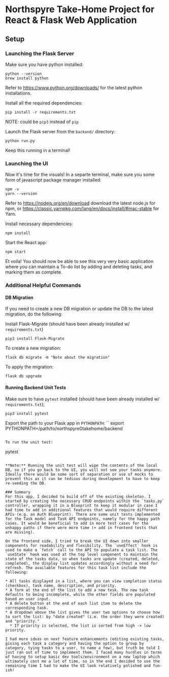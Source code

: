 # Northspyre Take-Home Project for React & Flask Web Application

## Setup
### Launching the Flask Server
Make sure you have python installed:
```
python --version
brew install python
```
Refer to https://www.python.org/downloads/ for the latest python installations.

Install all the required dependencies:
```
pip install -r requirements.txt
```
NOTE: could be `pip3` instead of `pip`

Launch the Flask server from the `backend/` directory:
```
python run.py
```
Keep this running in a terminal!

### Launching the UI
Now it's time for the visuals! In a separte terminal, make sure you some form of javascript package manager installed:
```
npm -v
yarn --version
```
Refer to https://nodejs.org/en/download download the latest node.js for npm, or https://classic.yarnpkg.com/lang/en/docs/install/#mac-stable for Yarn.

Install necessary dependencies:
```
npm install
```

Start the React app:
```
npm start
```

Et voila! You should now be able to see this very very basic application where you can maintain a To-do list by adding and deleting tasks, and marking them as complete. 

### Additional Helpful Commands
#### DB Migration
If you need to create a new DB migration or update the DB to the latest migration, do the following:

Install Flask-Migrate (should have been already installed w/ `requirements.txt`)
```
pip3 install Flask-Migrate
```

To create a new migration:
```
flask db migrate -m "Note about the migration"
```

To apply the migration:
```
flask db upgrade
```

#### Running Backend Unit Tests
Make sure to have `pytest` installed (should have been already installed w/ `requirements.txt`);
```
pip3 install pytest
```

Export the path to your Flask app in `PYTHONPATH`:
``
export PYTHONPATH=/path/to/northspyre0takehome/backend
```

To run the unit test:
```
pytest
```

**Note:** Running the unit test will wipe the contents of the local DB, so if you go back to the UI, you will not see your tasks anymore. Ideally there would be some sort of separation or use of mocks to prevent this as it can be tedious during development to have to keep re-seeding the DB.

### Summary
For this app, I decided to build off of the existing skeleton. I started by creating the necessary CRUD endpoints within the `tasks.py` controller, wrapping it in a Blueprint to keep it modular in case I had time to add in additional features that would require different APIs (e.g. an Auth Blueprint). There are some unit tests implemented for the Task model and Task API endpoints, namely for the happy path cases. It would be beneficial to add in more test cases for the unhappy paths if there were more time (+ add in frontend tests that are missing).

On the frontend side, I tried to break the UI down into smaller components for readability and flexibility. The `useEffect` hook is used to make a `fetch` call to the API to populate a task list. The `useState` hook was used at the top level component to maintain the state of the tasks data, so when tasks are update (created, deleted, completed), the display list updates accordingly without a need for refresh. The available features for this task list include the following: 

* All tasks displayed in a list, where you can view completion status (checkbox), task name, description, and priority.
* A form at the end of the list to add a new tesk. The new task defaults to being incomplete, while the other fields are populated based on user input.
* A delete button at the end of each list item to delete the corresponding task.
* A dropdown above the list gives the user two options to choose how to sort the list: by "date created" (i.e. the order they were created) and "priority."
  * If priority is selected, the list is sorted from high -> low priority.  

I had more ideas on next feature enhancements (editing existing tasks, giving each task a category and having the option to group by category, tying tasks to a user, to name a few), but truth be told I just ran out of time to implement them. I faced many hurdles in terms of having to setup basic dev tools/environment on a new laptop which ultimately cost me a lot of time, so in the end I decided to use the remaining time I had to make the UI look relatively polished and fun-ish!
